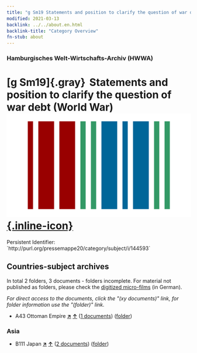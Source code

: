 ```yaml
---
title: "g Sm19 Statements and position to clarify the question of war debt (World War)"
modified: 2021-03-13
backlink: ../../about.en.html
backlink-title: "Category Overview"
fn-stub: about
---
```


### Hamburgisches Welt-Wirtschafts-Archiv (HWWA)

# [g Sm19]{.gray}&#8201; Statements and position to clarify the question of war debt (World War) &#160; [![Wikidata](/images/Wikidata-logo.svg "Wikidata"){.inline-icon}](http://www.wikidata.org/entity/Q104699691)

<div class="hint">Persistent Identifier: `http://purl.org/pressemappe20/category/subject/i/144593`</div>







## Countries-subject archives





In total 2 folders, 3 documents - folders incomplete.
For material not published as folders, please check the [digitized micro-films](/film/h1_sh.de.html) (in German).

_For direct access to the documents, click the "(xy documents)" link, for folder information use the "(folder)" link._


- A43 Ottoman Empire [**&nearr;**](../../../geo/i/141034/about.en.html "Ottoman Empire (all folders)") [**&uarr;**](../../../geo/about.en.html#A43 "Country category system") (<a href="https://pm20.zbw.eu/iiifview/folder/sh/141034,144593" title="about: Ottoman Empire : Statements and position to clarify the question of war debt (World War)" target="_blank">1 documents</a>) ([folder](../../../../folder/sh/1410xx/141034/1445xx/144593/about.en.html))

### Asia

- B111 Japan [**&nearr;**](../../../geo/i/141272/about.en.html "Japan (all folders)") [**&uarr;**](../../../geo/about.en.html#B111 "Country category system") (<a href="https://pm20.zbw.eu/iiifview/folder/sh/141272,144593" title="about: Japan : Statements and position to clarify the question of war debt (World War)" target="_blank">2 documents</a>) ([folder](../../../../folder/sh/1412xx/141272/1445xx/144593/about.en.html))









